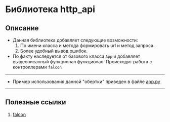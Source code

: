 # Библиотека http_api


## Описание
* Данная библиотека добавляет следующие возможности:
    1. По имени класса и метода формировать url и метод запроса.
    2. Более удобный вывод ошибок.
* По факту наследуется от базового класса `App` и добавляет вышеописанный функционал функционал. Происходит работа с контроллерами `falcon`


---
* Пример использования данной "обертки" приведен в файле 
[app.py](../../../../components/backend/demo_project/adapters/http_api/app.py)


---
## Полезные ссылки
1. [falcon](https://falcon.readthedocs.io/en/stable/index.html)